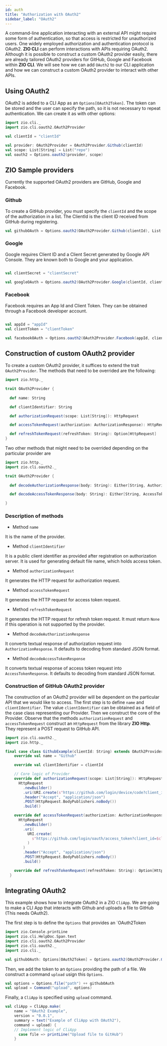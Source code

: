 ```yaml
---
id: auth
title: "Authorization with OAuth2"
sidebar_label: "OAuth2"
---
```


A command-line application interacting with an external API might require some form of authentication, so that access is restricted for unauthorized users. One widely employed authorization and authentication protocol is OAuth2. **ZIO CLI** can perform interactions with APIs requiring OAuth2. Although it is possible to construct a custom OAuth2 provider easily, there are already tailored OAuth2 providers for GitHub, Google and Facebook within **ZIO CLI**. We will see how we can add `OAuth2` to our CLI application and how we can construct a custom OAuth2 provider to interact with other APIs.

## Using OAuth2

 OAuth2 is added to a CLI App as an `Options[OAuth2Token]`. The token can be stored and the user can specify the path, so it is not necessary to repeat authentication. We can create it as with other options:
```scala mdoc:silent
import zio.cli._
import zio.cli.oauth2.OAuth2Provider

val clientId = "clientId"

val provider: OAuth2Provider = OAuth2Provider.Github(clientId)
val scope: List[String] = List("repo")
val oauth2 = Options.oauth2(provider, scope)
```

## ZIO Sample providers
Currently the supported OAuth2 providers are GitHub, Google and Facebook.

### Github
To create a GitHub provider, you must specify the `clientId` and the scope of the authorization in a list. The ClientId is the client ID received from GitHub during registering.

```scala mdoc:silent
val githubOAuth = Options.oauth2(OAuth2Provider.Github(clientId), List("repo"))
```
### Google
Google requires Client ID and a Client Secret generated by Google API Console. They are known both to Google and your application.
```scala mdoc:silent

val clientSecret = "clientSecret"

val googleOAuth = Options.oauth2(OAuth2Provider.Google(clientId, clientSecret), Nil)

```

### Facebook
Facebook requires an App Id and Client Token. They can be obtained through a Facebook developer account.
```scala mdoc:silent

val appId = "appId"
val clientToken = "clientToken"

val facebookOAuth = Options.oauth2(OAuth2Provider.Facebook(appId, clientToken), Nil)

```

## Construction of custom OAuth2 provider
To create a custom OAuth2 provider, it suffices to extend the trait `OAuth2Provider`.
The methods that need to be overrided are the following:
```scala mdoc
import zio.http._

trait OAuth2Provider {
  
  def name: String

  def clientIdentifier: String

  def authorizationRequest(scope: List[String]): HttpRequest

  def accessTokenRequest(authorization: AuthorizationResponse): HttpRequest

  def refreshTokenRequest(refreshToken: String): Option[HttpRequest]
}
``` 
Two other methods that might need to be overrided depending on the particular provider are 
```scala mdoc:reset
import zio.http._
import zio.cli.oauth2._

trait OAuth2Provider {
  
  def decodeAuthorizationResponse(body: String): Either[String, AuthorizationResponse]

  def decodeAccessTokenResponse(body: String): Either[String, AccessTokenResponse]

}
``` 
### Description of methods
- Method `name`

It is the name of the provider.
- Method `clientIdentifier`

It is a public client identifier as provided after registration on authorization
server. It is used for generating default file name, which holds access token.

- Method `authorizationRequest`

It generates the HTTP request for authorization request.

- Method `accessTokenRequest`

It generates the HTTP request for access token request.

- Method `refreshTokenRequest`

It generates the HTTP request for refresh token request. It must return `None` if this operation is not supported by the provider.

- Method `decodeAuthorizationResponse`

It converts textual response of authorization request into `AuthorizationResponse`. It defaults to decoding from standard JSON format.

- Method `decodeAccessTokenResponse`

It converts textual response of access token request into `AccessTokenResponse`.
It defaults to decoding from standard JSON format.

### Construction of GitHub OAuth2 provider
The construction of an OAuth2 provider will be dependent on the particular API that we would like to access. The first step is to define `name` and `clientIdentifier`. The value `clientIdentifier` can be obtained as a field of the case class representing our Provider. Then we construct the core of the Provider. Observe that the methods `authorizationRequest` and `accessTokenRequest` construct an `HttpRequest` from the library **ZIO Http**. They represent a POST request to GitHub API.

```scala mdoc:silence
import zio.cli.oauth2._
import zio.http._

final case class GithubExample(clientId: String) extends OAuth2Provider {
    override val name = "Github"

    override val clientIdentifier = clientId

    // Core logic of Provider
    override def authorizationRequest(scope: List[String]): HttpRequest =
      HttpRequest
        .newBuilder()
        .uri(URI.create(s"https://github.com/login/device/code?client_id=$clientId&scope=${scope.mkString(",")}"))
        .header("Accept", "application/json")
        .POST(HttpRequest.BodyPublishers.noBody())
        .build()

    override def accessTokenRequest(authorization: AuthorizationResponse): HttpRequest =
      HttpRequest
        .newBuilder()
        .uri(
          URI.create(
            s"https://github.com/login/oauth/access_token?client_id=$clientId&device_code=${authorization.deviceCode}&grant_type=urn:ietf:params:oauth:grant-type:device_code"
          )
        )
        .header("Accept", "application/json")
        .POST(HttpRequest.BodyPublishers.noBody())
        .build()

    override def refreshTokenRequest(refreshToken: String): Option[HttpRequest] = None
  }
```

## Integrating OAuth2
This example shows how to integrate OAuth2 in a ZIO `CliApp`. We are going to make a CLI App that interacts with Github and uploads a file to GitHub (This needs OAuth2).

The first step is to define the `Options` that provides an `OAuth2Token
```scala mdoc:silent:reset
import zio.Console.printLine
import zio.cli.HelpDoc.Span.text
import zio.cli.oauth2.OAuth2Provider
import zio.cli.oauth2._
import zio.cli._

val githubOAuth: Options[OAuth2Token] = Options.oauth2(OAuth2Provider.Github("sampleId"), List("repo"))
```
Then, we add the token to an `Options` providing the path of a file. We construct a command `upload` usign this `Options`.

```scala mdoc:silent
val options = Options.file("path") ++ githubOAuth
val upload = Command("upload", options)
```
Finally, a `CliApp` is specified using `upload` command.
```scala mdoc:silent
val cliApp = CliApp.make(
    name = "OAuth2 Example",
    version = "0.0.1",
    summary = text("Example of CliApp with OAuth2"),
    command = upload) {
    // Implement logic of CliApp
      case file => printLine("Upload file to GitHub")
    }
```


